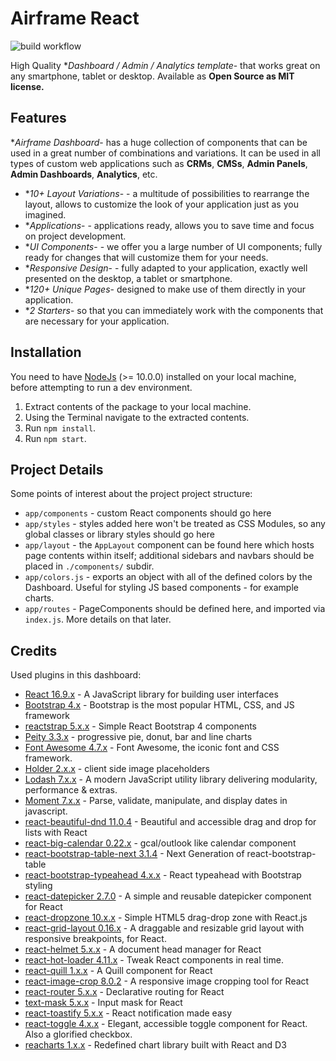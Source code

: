 # Airframe React

![build workflow](https://github.com/Gammate/shards-dashboard-react/workflows/Github%20Page/badge.svg)

High Quality **Dashboard / Admin / Analytics template*- that works great on any smartphone, tablet or desktop. Available as **Open Source as MIT license.**

## Features

**Airframe Dashboard*- has a huge collection of components that can be used in a great number of combinations and variations. It can be used in all types of custom web applications such as **CRMs**, **CMSs**, **Admin Panels**, **Admin Dashboards**, **Analytics**, etc.

- **10+ Layout Variations*- - a multitude of possibilities to rearrange the layout, allows to customize the look of your application just as you imagined.
- **Applications*- - applications ready, allows you to save time and focus on project development.
- **UI Components*- - we offer you a large number of UI components; fully ready for changes that will customize them for your needs.
- **Responsive Design*- - fully adapted to your application, exactly well presented on the desktop, a tablet or smartphone.
- **120+ Unique Pages*- designed to make use of them directly in your application.
- **2 Starters*- so that you can immediately work with the components that are necessary for your application.

## Installation

You need to have [NodeJs](https://nodejs.org/en/) (>= 10.0.0) installed on your local machine, before attempting to run a dev environment.

1. Extract contents of the package to your local machine.
2. Using the Terminal navigate to the extracted contents.
3. Run `npm install`.
4. Run `npm start`.

## Project Details

Some points of interest about the project project structure:

- `app/components` - custom React components should go here
- `app/styles` - styles added here won't be treated as CSS Modules, so any global classes or library styles should go here
- `app/layout` - the `AppLayout` component can be found here which hosts page contents within itself; additional sidebars and navbars should be placed in `./components/` subdir.
- `app/colors.js` - exports an object with all of the defined colors by the Dashboard. Useful for styling JS based components - for example charts.
- `app/routes` - PageComponents should be defined here, and imported via `index.js`. More details on that later.

## Credits

Used plugins in this dashboard:

- [React 16.9.x](https://reactjs.org) - A JavaScript library for building user interfaces
- [Bootstrap 4.x](http://getbootstrap.com) - Bootstrap is the most popular HTML, CSS, and JS framework
- [reactstrap 5.x.x](https://github.com/reactstrap/reactstrap) - Simple React Bootstrap 4 components
- [Peity 3.3.x](http://benpickles.github.io/peity/) - progressive pie, donut, bar and line charts
- [Font Awesome 4.7.x](http://fontawesome.io/) - Font Awesome, the iconic font and CSS framework.
- [Holder 2.x.x](http://holderjs.com) -  client side image placeholders
- [Lodash 7.x.x](https://lodash.com) - A modern JavaScript utility library delivering modularity, performance & extras.
- [Moment 7.x.x](http://momentjs.com/) - Parse, validate, manipulate, and display dates in javascript.
- [react-beautiful-dnd 11.0.4](https://github.com/atlassian/react-beautiful-dnd) - Beautiful and accessible drag and drop for lists with React
- [react-big-calendar 0.22.x](https://github.com/intljusticemission/react-big-calendar) - gcal/outlook like calendar component
- [react-bootstrap-table-next 3.1.4](https://github.com/react-bootstrap-table/react-bootstrap-table2) - Next Generation of react-bootstrap-table
- [react-bootstrap-typeahead 4.x.x](https://github.com/ericgio/react-bootstrap-typeahead) - React typeahead with Bootstrap styling
- [react-datepicker 2.7.0](https://github.com/Hacker0x01/react-datepicker) - A simple and reusable datepicker component for React
- [react-dropzone 10.x.x](https://react-dropzone.js.org/) - Simple HTML5 drag-drop zone with React.js
- [react-grid-layout 0.16.x](https://reactjs.org) - A draggable and resizable grid layout with responsive breakpoints, for React.
- [react-helmet 5.x.x](https://github.com/nfl/react-helmet) - A document head manager for React
- [react-hot-loader 4.11.x](https://github.com/gaearon/react-hot-loader) - Tweak React components in real time.
- [react-quill 1.x.x](https://github.com/zenoamaro/react-quill) - A Quill component for React
- [react-image-crop 8.0.2](https://github.com/DominicTobias/react-image-crop) - A responsive image cropping tool for React
- [react-router 5.x.x](https://github.com/ReactTraining/react-router) - Declarative routing for React
- [text-mask 5.x.x](https://github.com/text-mask/text-mask) - Input mask for React
- [react-toastify 5.x.x](https://github.com/fkhadra/react-toastify) - React notification made easy
- [react-toggle 4.x.x](https://github.com/aaronshaf/react-toggle) - Elegant, accessible toggle component for React. Also a glorified checkbox.
- [reacharts 1.x.x](https://github.com/recharts/recharts) - Redefined chart library built with React and D3
